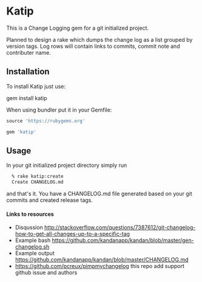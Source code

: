 Katip
=========

This is a Change Logging gem for a git initialized project.

Planned to design a rake which dumps the change log as a list grouped by version tags. Log rows will contain links to commits, commit note and contributer name.

## Installation

To install Katip just use:

gem install katip

When using bundler put it in your Gemfile:

```ruby
source 'https://rubygems.org'

gem 'katip'
```

## Usage

In your git initialized project directory simply run

```sh
  % rake katip:create
  Create CHANGELOG.md
```

and that's it. You have a CHANGELOG.md file generated based on your git commits and created release tags.

#### Links to resources

* Disqussion http://stackoverflow.com/questions/7387612/git-changelog-how-to-get-all-changes-up-to-a-specific-tag
* Example bash https://github.com/kandanapp/kandan/blob/master/gen-changelog.sh
* Example output https://github.com/kandanapp/kandan/blob/master/CHANGELOG.md
* https://github.com/pcreux/pimpmychangelog this repo add support github issue and authors

